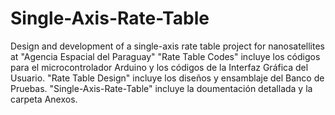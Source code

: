 # Single-Axis-Rate-Table
Design and development of a single-axis rate table project for nanosatellites at "Agencia Espacial del Paraguay"
"Rate Table Codes" incluye los códigos para el microcontrolador Arduino y los códigos de la Interfaz Gráfica del Usuario.
"Rate Table Design" incluye los diseños y ensamblaje del Banco de Pruebas.
"Single-Axis-Rate-Table" incluye la doumentación detallada y la carpeta Anexos.

